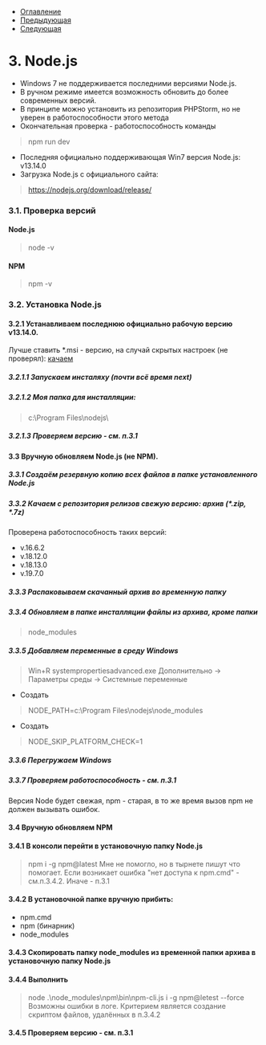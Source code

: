 * [Оглавление](../README.md)
* [Предыдующая](2.md)
* [Следующая](4.md)

# 3. Node.js
* Windows 7 не поддерживается последними версиями Node.js.
* В ручном режиме имеется возможность обновить до более современных версий.
* В принципе можно установить из репозитория PHPStorm, но не уверен в работоспособности этого метода
* Окончательная проверка - работоспособность команды
> npm run dev
* Последняя официально поддерживающая Win7 версия Node.js: v13.14.0
* Загрузка Node.js с официального сайта:
> https://nodejs.org/download/release/

### 3.1. Проверка версий
#### Node.js
> node -v
#### NPM
> npm -v

### 3.2. Установка Node.js
#### 3.2.1 Устанавливаем последнюю официально рабочую версию **v13.14.0**.
Лучше ставить *.msi - версию, на случай скрытых настроек (не проверял): [качаем](https://nodejs.org/download/release/v13.14.0/) 
##### 3.2.1.1 Запускаем инсталяху (почти всё время next)
##### 3.2.1.2 Моя папка для инсталляции: 
> c:\Program Files\nodejs\
##### 3.2.1.3 Проверяем версию - см. п.3.1

#### 3.3 Вручную обновляем Node.js (не NPM).
##### 3.3.1 Создаём резервную копию всех файлов в папке установленного Node.js
##### 3.3.2 Качаем с репозитория релизов свежую версию: архив (*.zip, *.7z)
Проверена работоспособность таких версий:
- v.16.6.2
- v.18.12.0
- v.18.13.0
- v.19.7.0
##### 3.3.3 Распаковываем скачанный архив во временную папку
##### 3.3.4 Обновляем в папке инсталляции файлы из архива, кроме папки
> node_modules
##### 3.3.5 Добавляем переменные в среду Windows
> Win+R
> systempropertiesadvanced.exe
> Дополнительно -> Параметры среды -> Системные переменные
* Создать
> NODE_PATH=c:\Program Files\nodejs\node_modules
* Создать
> NODE_SKIP_PLATFORM_CHECK=1
##### 3.3.6 Перегружаем Windows
##### 3.3.7 Проверяем работоспособность - см. п.3.1
Версия Node будет свежая, npm - старая, в то же время вызов npm не должен вызывать ошибок.

#### 3.4 Вручную обновляем NPM
#### 3.4.1 В консоли перейти в установочную папку Node.js
> npm i -g npm@latest
Мне не помогло, но в тырнете пишут что помогает.
Если возникает ошибка "нет доступа к npm.cmd" - см.п.3.4.2.
Иначе - п.3.1
#### 3.4.2 В установочной папке вручную прибить:
- npm.cmd
- npm (бинарник)
- node_modules
#### 3.4.3 Скопировать папку **node_modules** из временной папки архива в установочную папку Node.js
#### 3.4.4 Выполнить
> node .\node_modules\npm\bin\npm-cli.js i -g npm@letest --force
Возможны ошибки в логе. Критерием является создание скриптом файлов, удалённых в п.3.4.2
#### 3.4.5 Проверяем версию - см. п.3.1